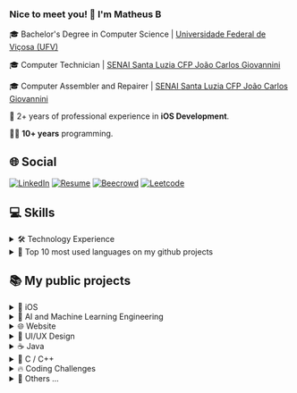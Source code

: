 ### Nice to meet you! 👋 I'm Matheus <img src="https://raw.githubusercontent.com/hjnilsson/country-flags/master/svg/br.svg" width="16" alt="Brazil flag" />
🎓 Bachelor's Degree in Computer Science | [Universidade Federal de Viçosa (UFV)](https://www.ufv.br/)

🎓 Computer Technician | [SENAI Santa Luzia CFP João Carlos Giovannini](https://www.fiemg.com.br/escolas/senai-santa-luzia-cfp-joao-carlos-giovannini/)

🎓 Computer Assembler and Repairer | [SENAI Santa Luzia CFP João Carlos Giovannini](https://www.fiemg.com.br/escolas/senai-santa-luzia-cfp-joao-carlos-giovannini/)

💼 2+ years of professional experience in <b>iOS Development</b>.

👨‍💻 <b>10+ years</b> programming.

## 🌐 Social
[![LinkedIn](https://img.shields.io/badge/LinkedIn-20232A?style=for-the-badge&logo=linkedin&logoColor=white)](https://www.linkedin.com/in/mtsfreitas/)
[![Resume](https://img.shields.io/badge/-RESUME-20232A?style=for-the-badge&logo=googledocs&logoColor=white)](https://mtsfreitas.github.io)
[![Beecrowd](https://img.shields.io/badge/-beecrowd-20232A?style=for-the-badge&logo=codesandbox&logoColor=white)](https://www.beecrowd.com.br/judge/pt/profile/165068)
[![Leetcode](https://img.shields.io/badge/-LeetCode-20232A?style=for-the-badge&logo=LeetCode&logoColor=white)](https://leetcode.com/mtsftsmts/)

<!--<a href="mailto:mtsftsmts@gmail.com">
  <img align="center" alt="html5" src="https://img.shields.io/badge/Gmail-D14836?style=for-the-badge&logo=gmail&logoColor=white" />
</a> -->
<!--
<a href="https://dev.to/mtsfreitas" target="_blank">
  <img align="center" alt="dev.to" src="https://img.shields.io/badge/dev.to-0A0A0A?style=for-the-badge&logo=dev.to&logoColor=white" />
</a> -->


## 💻 Skills

<details>
  <summary> 🛠️ Technology Experience</summary>

| Skill   | Technologies |
|---------|--------------|
| Mobile | <img align="center" alt="Swift" src="https://img.shields.io/badge/Swift-20232A?style=for-the-badge&logo=swift&logoColor=white"/> <img align="center" alt="Obj-c" src="https://img.shields.io/badge/OBJECTIVE--C-20232A?style=for-the-badge&logo=apple&logoColor=white"/> <img align="center" alt="Kotlin" src="https://img.shields.io/badge/kotlin-20232A?style=for-the-badge&logo=kotlin&logoColor=white"/> |
| Backend | <img align="center" img alt="PHP" src="https://img.shields.io/badge/-PHP-20232A?style=for-the-badge&logo=php&logoColor=white" /> <img align="center" img alt="Python" src="https://img.shields.io/badge/-Python-20232A?style=for-the-badge&logo=python&logoColor=white" /> <img align="center" alt="Java" src="https://img.shields.io/badge/Java-20232A?style=for-the-badge&logo=openjdk&logoColor=white"/> <img align="center" alt="html5" src="https://img.shields.io/badge/C-20232A?style=for-the-badge&logo=c&logoColor=white"/> <img align="center" alt="html5" src="https://img.shields.io/badge/C%2B%2B-20232A?style=for-the-badge&logo=c%2B%2B&logoColor=white"/> <img align="center" alt="html5" src="https://img.shields.io/badge/javascript-20232A?style=for-the-badge&logo=javascript&logoColor=white"/> |
| Frontend | <img alt="HTML5" src="https://img.shields.io/badge/-HTML5-20232A?style=for-the-badge&logo=html5&logoColor=white" /> <img alt="CSS3" src="https://img.shields.io/badge/-CSS3-20232A?style=for-the-badge&logo=css3&logoColor=white" /> |
| Frameworks | <img alt="SwiftUI" src="https://img.shields.io/badge/SwiftUI-20232A?style=for-the-badge&logo=swift&logoColor=white" /> <img alt="React Native" src="https://img.shields.io/badge/react_native-20232A?style=for-the-badge&logo=react&logoColor=white"/> <img alt="Spring Boot" src="https://img.shields.io/badge/Spring_Boot-20232A?style=for-the-badge&logo=spring-boot&logoColor=white" /> <img alt="React" src="https://img.shields.io/badge/React-20232A?style=for-the-badge&logo=react&logoColor=white" /> <img alt="Angular" src="https://img.shields.io/badge/Angular-20232A?style=for-the-badge&logo=angular&logoColor=white" /> |
| Statistical Analysis | <img align="center" alt="html5" src="https://img.shields.io/badge/R-20232A?style=for-the-badge&logo=r&logoColor=white"/> |
| SQL | <img align="center" img alt="MySQL" src="https://img.shields.io/badge/-MySQL-20232A?style=for-the-badge&logo=mysql&logoColor=white" /> <img align="center" alt="html5" src="https://img.shields.io/badge/SQLite-20232A?style=for-the-badge&logo=sqlite&logoColor=white"/> |
| Code hosting | <img alt="GitHub" src="https://img.shields.io/badge/-GitHub-20232A?style=for-the-badge&logo=github&logoColor=white" /> <img alt="GitLab" src="https://img.shields.io/badge/-GitLab-20232A?style=for-the-badge&logo=gitlab&logoColor=white" /> <img alt="BitBucket" src="https://img.shields.io/badge/-BitBucket-20232A?style=for-the-badge&logo=bitbucket&logoColor=white" /> |
| Containers | <img alt="Docker" src="https://img.shields.io/badge/-Docker-20232A?style=for-the-badge&logo=docker&logoColor=white" /> |
| Servers | <img alt="Apache" src="https://img.shields.io/badge/-Apache-20232A?style=for-the-badge&logo=apache&logoColor=white" /> |
| Continuous Integration (CI) | <img alt="Jenkins" src="https://img.shields.io/badge/-Jenkins-20232A?style=for-the-badge&logo=jenkins&logoColor=white" /> |
| Continuous Deployment (CD) | <img alt="Visual Studio App Center" src="https://img.shields.io/badge/-App%20Center-20232A?style=for-the-badge" /> |
| Cloud | <img alt="Microsoft Azure" src="https://img.shields.io/badge/-Azure-20232A?style=for-the-badge&logo=microsoftazure&logoColor=white" /> |
| Agile | <img alt="Jira" src="https://img.shields.io/badge/-Jira-20232A?style=for-the-badge&logo=jira&logoColor=white" /> <img alt="Confluence" src="https://img.shields.io/badge/-Confluence-20232A?style=for-the-badge&logo=confluence&logoColor=white" /> <img alt="Trello" src="https://img.shields.io/badge/-Trello-20232A?style=for-the-badge&logo=trello&logoColor=white" /> |
| Testing | <img alt="Postman" src="https://img.shields.io/badge/-Postman-20232A?style=for-the-badge&logo=postman&logoColor=white" /> <img alt="Appium" src="https://img.shields.io/badge/-Appium-20232A?style=for-the-badge&logoColor=white" /> |
| Code Quality | <img alt="SonarQube" src="https://img.shields.io/badge/SonarQube-20232A?style=for-the-badge&logo=sonarqube&logoColor=white" /> |
| Code Security | <img alt="SonarQube" src="https://img.shields.io/badge/-Veracode-20232A?style=for-the-badge&logoColor=white" /> |
| Analytics and Tracking | <img align="center" alt="Analytics" src="https://img.shields.io/badge/Google%20Analytics-20232A?style=for-the-badge&logo=google%20analytics&logoColor=white"/> <img align="center" alt="Firebase" src="https://img.shields.io/badge/Firebase-20232A?style=for-the-badge&logo=Firebase&logoColor=white"/> |
| Team Communication and Collaboration | <img align="center" alt="html5" src="https://img.shields.io/badge/Slack-20232A?style=for-the-badge&logo=slack&logoColor=white"/> <img align="center" alt="html5" src="https://img.shields.io/badge/Microsoft_Teams-20232A?style=for-the-badge&logo=microsoft-teams&logoColor=white"/> |
| Store | <img align="center" alt="html5" src="https://img.shields.io/badge/App_Store-20232A?style=for-the-badge&logo=app-store&logoColor=white"/> |
| Design and Prototyping | <img align="center" alt="html5" src="https://img.shields.io/badge/Figma-20232A?style=for-the-badge&logo=figma&logoColor=white"/> |
| IDE | <img align="center" alt="XCODE" src="https://img.shields.io/badge/Xcode-20232A?style=for-the-badge&logo=Xcode&logoColor=white"/> <img align="center" alt="VSCode" src="https://img.shields.io/badge/Visual_Studio_Code-20232A?style=for-the-badge&logo=visual%20studio%20code&logoColor=white"/> <img align="center" alt="html5" src="https://img.shields.io/badge/Colab-20232A?style=for-the-badge&logo=googlecolab&logoColor=white"/> <img align="center" alt="IntelliJ IDEA" src="https://img.shields.io/badge/IntelliJIDEA-20232A.svg?style=for-the-badge&logo=intellij-idea&logoColor=white"/> |
| OS | <img align="center" alt="MacOS" src="https://img.shields.io/badge/mac%20os-20232A?style=for-the-badge&logo=apple&logoColor=white"/> <img align="center" alt="Ubuntu" src="https://img.shields.io/badge/Ubuntu-20232A?style=for-the-badge&logo=ubuntu&logoColor=white"/> <img align="center" alt="Windows" src="https://img.shields.io/badge/Windows-20232A?style=for-the-badge&logo=windows&logoColor=white"/> <img align="center" alt="html5" src="https://img.shields.io/badge/Android-20232A?style=for-the-badge&logo=android&logoColor=white"/> <img align="center" alt="html5" src="https://img.shields.io/badge/iOS-20232A?style=for-the-badge&logo=ios&logoColor=white"/> |
| Hardware Description Languages (HDLs) | <img align="center" alt="html5" src="https://img.shields.io/badge/-Verilog-20232A?style=for-the-badge&logoColor=white" />
---
</details>

<details>
  <summary> 👅 Top 10 most used languages on my github projects </summary>
  
[![Top Langs](https://github-readme-stats.vercel.app/api/top-langs/?username=mtsfreitas&hide_progress=true&layout=compact&langs_count=10)](https://github.com/mtsfreitas)
[![GitHub Streak](https://github-readme-streak-stats.herokuapp.com?user=mtsfreitas&card_width=200&hide_current_streak=true&hide_longest_streak=true)](https://git.io/streak-stats)
</details>

## 📚 My public projects

<details>
 <summary>🍏 iOS </summary>

| Project | Description |
| ------- | ----------- |
| [![Currency Converter](https://github-readme-stats.vercel.app/api/pin/?username=mtsfreitas&theme=swift&repo=currency-converter-app)](https://github.com/mtsfreitas/currency-converter-app) | Currency Converter App: A simple iOS app for converting currencies. |
| [![Simple Calculator App](https://github-readme-stats.vercel.app/api/pin/?username=mtsfreitas&theme=swift&repo=simple-calculator-app)](https://github.com/mtsfreitas/simple-calculator-app)  | Simple Calculator App: A basic calculator app built for iOS. |
| [![SOLID](https://github-readme-stats.vercel.app/api/pin/?username=mtsfreitas&theme=swift&repo=S-O-L-I-D)](https://github.com/mtsfreitas/S-O-L-I-D)  | SOLID Principles: Examples of SOLID design principles in Swift. |
| [![Weather RESTful](https://github-readme-stats.vercel.app/api/pin/?username=mtsfreitas&theme=swift&repo=WeatherRESTful)](https://github.com/mtsfreitas/WeatherRESTful) | Weather RESTful App: An iOS app to retrieve weather information using RESTful APIs. |
| [![Swift Academy](https://github-readme-stats.vercel.app/api/pin/?username=mtsfreitas&theme=swift&repo=Swift-Academy)](https://github.com/mtsfreitas/Swift-Academy) | Swift Academy: Repository for Swift learning resources and projects. |
| [![Santander Dev Week 2023 iOS](https://github-readme-stats.vercel.app/api/pin/?username=mtsfreitas&theme=swift&repo=santander-dev-week-2023-ios)](https://github.com/mtsfreitas/santander-dev-week-2023-ios) | Santander Dev Week 2023 iOS: Repository for the Santander Dev Week 2023 iOS project. |
| [![Teleprompter App](https://github-readme-stats.vercel.app/api/pin/?username=mtsfreitas&theme=swift&repo=teleprompter-app)](https://github.com/mtsfreitas/teleprompter-app) | Teleprompter App: An iOS app for teleprompting. |
| [![Xib App](https://github-readme-stats.vercel.app/api/pin/?username=mtsfreitas&theme=swift&repo=xib)](https://github.com/mtsfreitas/xib) | Xib App: Simple example of using xib in a TableView. |
</details>

<details>
 <summary>🤖 AI and Machine Learning Engineering </summary> 

| Project | Description |
| ------- | ----------- |
| [![Drop Master](https://github-readme-stats.vercel.app/api/pin/?username=mtsfreitas&theme=swift&repo=Drop-Master)](https://github.com/mtsfreitas/Drop-Master) | Drop Master: A machine learning project focused on mastering the art of drops. |
| [![Machine Learning Exercises](https://github-readme-stats.vercel.app/api/pin/?username=mtsfreitas&theme=swift&repo=Machine-Learning-Exercises)](https://github.com/mtsfreitas/Machine-Learning-Exercises) | Machine Learning Exercises: A collection of exercises and examples in machine learning. |
| [![Photo Classification with Gradio](https://github-readme-stats.vercel.app/api/pin/?username=mtsfreitas&theme=swift&repo=photo-classification-with-gradio)](https://github.com/mtsfreitas/photo-classification-with-gradio) | Photo Classification with Gradio: Collection and Classification of Photos Using Google Colab through the Gradio Interface. |
| [![Configuring Environment on Azure](https://github-readme-stats.vercel.app/api/pin/?username=mtsfreitas&theme=swift&repo=configuring-environment-on-azure)](https://github.com/mtsfreitas/configuring-environment-on-azure) | Configuring Environment on Azure: Configuration and installation of dependencies for a virtual machine in Azure for data processing. |
| [![Spaceship Titanic](https://github-readme-stats.vercel.app/api/pin/?username=mtsfreitas&theme=swift&repo=spaceship-titanic)](https://github.com/mtsfreitas/spaceship-titanic) | Spaceship Titanic: Repository for the Spaceship Titanic challenge using virtual machine in Azure. |
| [![Customer Churn](https://github-readme-stats.vercel.app/api/pin/?username=mtsfreitas&theme=swift&repo=customer-churn)](https://github.com/mtsfreitas/customer-churn) | Customer Churn: Repository for the customer churn prediction project. |
| [![Fantastic Bits](https://github-readme-stats.vercel.app/api/pin/?username=mtsfreitas&theme=swift&repo=fantastic-bits)](https://github.com/mtsfreitas/fantastic-bits) | Fantastic Bits: Implementation of Bots in the Fantastic Bits game on the CodinGame website |

</details>

<details>
 <summary>🌐 Website </summary>

| Project | Description |
| ------- | ----------- |
| [![Task Manager](https://github-readme-stats.vercel.app/api/pin/?username=mtsfreitas&theme=swift&repo=task-manager)](https://github.com/mtsfreitas/task-manager) | Task Manager: A React application for managing tasks. |
| [![PackageTrack](https://github-readme-stats.vercel.app/api/pin/?username=mtsfreitas&theme=swift&repo=packagetrack)](https://github.com/mtsfreitas/packagetrack) | PackageTrack: A web-based package tracking application. |
| [![MaBank CRUD](https://github-readme-stats.vercel.app/api/pin/?username=mtsfreitas&theme=swift&repo=mabank-crud)](https://github.com/mtsfreitas/mabank-crud) | MaBank CRUD: A web-based CRUD application for managing bank accounts. |
</details>

<details>
 <summary>🎨 UI/UX Design </summary>

| Project | Description |
| ------- | ----------- |
| [![Chimera App Design](https://github-readme-stats.vercel.app/api/pin/?username=mtsfreitas&theme=swift&repo=chimera-app-design)](https://github.com/mtsfreitas/chimera-app-design) | Chimera App Design: Design assets for the Chimera app project. |
| [![App Video Presentation](https://github-readme-stats.vercel.app/api/pin/?username=mtsfreitas&theme=swift&repo=app-video-presentation)](https://github.com/mtsfreitas/app-video-presentation) | App Video Presentation: Design and assets for an app video presentation. |
| [![Arts Portfolio](https://github-readme-stats.vercel.app/api/pin/?username=mtsfreitas&theme=swift&repo=arts-portfolio)](https://github.com/mtsfreitas/arts-portfolio) | Arts Portfolio: A collection of artistic works and designs. |
</details>

<details>
 <summary>☕ Java </summary>

| Project | Description |
| ------- | ----------- |
| [![To-Do List](https://github-readme-stats.vercel.app/api/pin/?username=mtsfreitas&theme=java&repo=to-do-list)](https://github.com/mtsfreitas/to-do-list) | To-Do List: A Java Spring Boot application for managing tasks. |
| [![Battleship](https://github-readme-stats.vercel.app/api/pin/?username=mtsfreitas&theme=swift&repo=battleship-game-sockets)](https://github.com/mtsfreitas/battleship-game-sockets) | Battleship: A Java implementation of the classic game Battleship. |
| [![Genius Game Java](https://github-readme-stats.vercel.app/api/pin/?username=mtsfreitas&theme=java&repo=genius-game-java)](https://github.com/mtsfreitas/genius-game-java) | Genius Game Java: A Java implementation of the classic Genius (Simon) game. |
| [![Robocode](https://github-readme-stats.vercel.app/api/pin/?username=mtsfreitas&theme=java&repo=robocode)](https://github.com/mtsfreitas/robocode) | Robocode: A programming game where you code robot tanks to battle against each other. |
| [![Programming in Java](https://github-readme-stats.vercel.app/api/pin/?username=mtsfreitas&theme=java&repo=programming-in-java)](https://github.com/mtsfreitas/programming-in-java) | Programming in Java: A collection of Java exercises. |
| [![Polymorphism in Java](https://github-readme-stats.vercel.app/api/pin/?username=mtsfreitas&theme=java&repo=polymorphism-in-java)](https://github.com/mtsfreitas/polymorphism-in-java) | Polymorphism in Java: Examples and explanations of polymorphism in Java. |
| [![Electronic Voting Machine](https://github-readme-stats.vercel.app/api/pin/?username=mtsfreitas&theme=java&repo=electronic-voting-machine)](https://github.com/mtsfreitas/electronic-voting-machine) | Electronic Voting Machine: Repository for the electronic-voting-machine project. |
| [![Payroll](https://github-readme-stats.vercel.app/api/pin/?username=mtsfreitas&theme=java&repo=payroll)](https://github.com/mtsfreitas/payroll) | Payroll: A Java project for payroll management using modularization. |
| [![Commercial Management](https://github-readme-stats.vercel.app/api/pin/?username=mtsfreitas&theme=java&repo=commercial-management)](https://github.com/mtsfreitas/commercial-management) | Commercial Management: Repository for the commercial management project. |

</details>

<details>
 <summary>🦖 C / C++ </summary>

| Project | Description |
| ------- | ----------- |
| [![Intro to C Programming](https://github-readme-stats-sigma-five.vercel.app/api/pin/?username=mtsfreitas&theme=swift&repo=intro-to-c-programming)](https://github.com/mtsfreitas/intro-to-c-programming) | Intro to C Programming: A repository for learning the basics of C programming. |
| [![Academic Management](https://github-readme-stats-sigma-five.vercel.app/api/pin/?username=mtsfreitas&theme=swift&repo=academic-management)](https://github.com/mtsfreitas/academic-management) | Academic Management: A comprehensive school academic management system developed using Object-Oriented Programming (OOP) principles. |
</details>

<details>
 <summary>🔥 Coding Challenges </summary>

| Project | Description |
| ------- | ----------- |
| [![CI&T Challenge](https://github-readme-stats-sigma-five.vercel.app/api/pin/?username=mtsfreitas&theme=swift&repo=ciet-challenge)](https://github.com/mtsfreitas/ciet-challenge) | CI&T Challenge: A repository for the CI&T coding challenge. |
| [![Data Engineering Challenge](https://github-readme-stats-sigma-five.vercel.app/api/pin/?username=mtsfreitas&theme=swift&repo=data-engineering-challenge)](https://github.com/mtsfreitas/data-engineering-challenge/tree/main) | Data Engineering Challenge: Repository for the data engineering challenge. |

</details>

<details>
 <summary>💾 Others ...</summary>
 <br>
<details>
 <summary>&nbsp;&nbsp;&nbsp;&nbsp;📝 Notes</summary>

| Content   | Link (pt-BR) |
| ----------|-----|
| Notion Page 	|  [![Link](https://img.shields.io/badge/Access%20Page%20-blue?style=for-the-badge)](https://matheusdev.notion.site/matheusdev/Notes-15d3879190c44442a2b4b2bd8467265f) |

</details>

<details>
 <summary>&nbsp;&nbsp;&nbsp;&nbsp;🛰️ Verilog</summary>

| Content   | Description |
| ----------|-----|
| [![Morse Code in Verilog](https://github-readme-stats-sigma-five.vercel.app/api/pin/?username=mtsfreitas&theme=swift&repo=morse-code-in-verilog)](https://github.com/mtsfreitas/morse-code-in-verilog) | Morse Code in Verilog: Repository for Morse Code implementation in Verilog. |
| [![Electronic Voting Machine in Verilog](https://github-readme-stats-sigma-five.vercel.app/api/pin/?username=mtsfreitas&theme=swift&repo=electronic-voting-machine-in-verilog)](https://github.com/mtsfreitas/electronic-voting-machine-in-verilog) | Electronic Voting Machine in Verilog: Repository for electronic voting machine implementation in Verilog. |
| [![Cesar Cipher in Verilog](https://github-readme-stats-sigma-five.vercel.app/api/pin/?username=mtsfreitas&theme=swift&repo=cesar-cipher-in-verilog)](https://github.com/mtsfreitas/cesar-cipher-in-verilog) | Cesar Cipher in Verilog: Repository for Cesar Cipher implementation in Verilog. |
</details>

<details>
 <summary>&nbsp;&nbsp;&nbsp;&nbsp;📊 R </summary>

| Project | Description |
| ------- | ----------- |
| [![Statistical Analysis](https://github-readme-stats-sigma-five.vercel.app/api/pin/?username=mtsfreitas&repo=statistical-analysis)](https://github.com/mtsfreitas/statistical-analysis) | Statistical Analysis: statistical analysis projects. |
</details>

</details>

</div>
